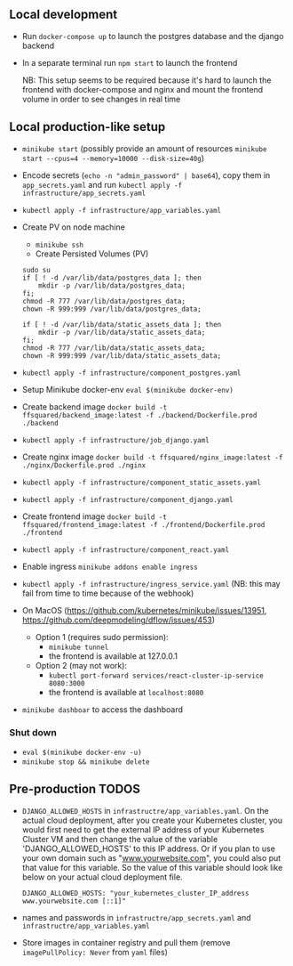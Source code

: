 ## Local development
- Run `docker-compose up` to launch the postgres database and the django backend
- In a separate terminal run `npm start` to launch the frontend

    NB: This setup seems to be required because it's hard to launch the frontend with docker-compose and nginx and mount the frontend volume in order to see changes in real time

## Local production-like setup
- `minikube start` (possibly provide an amount of resources `minikube start --cpus=4 --memory=10000 --disk-size=40g`)
- Encode secrets (`echo -n "admin_password" | base64`), copy them in `app_secrets.yaml` and run `kubectl apply -f infrastructure/app_secrets.yaml`
- `kubectl apply -f infrastructure/app_variables.yaml`
- Create PV on node machine
    - `minikube ssh`
    - Create Persisted Volumes (PV)
    ```
    sudo su
    if [ ! -d /var/lib/data/postgres_data ]; then
        mkdir -p /var/lib/data/postgres_data;
    fi;
    chmod -R 777 /var/lib/data/postgres_data;
    chown -R 999:999 /var/lib/data/postgres_data;

    if [ ! -d /var/lib/data/static_assets_data ]; then
        mkdir -p /var/lib/data/static_assets_data;
    fi;
    chmod -R 777 /var/lib/data/static_assets_data;
    chown -R 999:999 /var/lib/data/static_assets_data;
    ```
- `kubectl apply -f infrastructure/component_postgres.yaml`

- Setup Minikube docker-env `eval $(minikube docker-env)`
- Create backend image `docker build -t ffsquared/backend_image:latest -f ./backend/Dockerfile.prod ./backend`
- `kubectl apply -f infrastructure/job_django.yaml`

- Create nginx image `docker build -t ffsquared/nginx_image:latest -f ./nginx/Dockerfile.prod ./nginx`
- `kubectl apply -f infrastructure/component_static_assets.yaml`
- `kubectl apply -f infrastructure/component_django.yaml`

- Create frontend image `docker build -t ffsquared/frontend_image:latest -f ./frontend/Dockerfile.prod ./frontend`
- `kubectl apply -f infrastructure/component_react.yaml`

- Enable ingress `minikube addons enable ingress`
- `kubectl apply -f infrastructure/ingress_service.yaml` (NB: this may fail from time to time because of the webhook)

- On MacOS (https://github.com/kubernetes/minikube/issues/13951, https://github.com/deepmodeling/dflow/issues/453)
    - Option 1 (requires sudo permission):
        - `minikube tunnel`
        - the frontend is available at 127.0.0.1
    - Option 2 (may not work):
        - `kubectl port-forward services/react-cluster-ip-service  8080:3000`
        - the frontend is available at `localhost:8080`

- `minikube dashboar` to access the dashboard

### Shut down
- `eval $(minikube docker-env -u)`
- `minikube stop && minikube delete`


## Pre-production TODOS
- `DJANGO_ALLOWED_HOSTS` in `infrastructre/app_variables.yaml`. On the actual cloud deployment, after you create your Kubernetes cluster, you would first need to get the external IP address of your Kubernetes Cluster VM and then change the value of the variable 'DJANGO_ALLOWED_HOSTS' to this IP address. Or if you plan to use your own domain such as "www.yourwebsite.com", you could also put that value for this variable. So the value of this variable should look like below on your actual cloud deployment file.

    `DJANGO_ALLOWED_HOSTS: "your_kubernetes_cluster_IP_address www.yourwebsite.com [::1]"`
- names and passwords in `infrastructre/app_secrets.yaml` and `infrastructre/app_variables.yaml`
- Store images in container registry and pull them (remove `imagePullPolicy: Never` from `yaml` files)